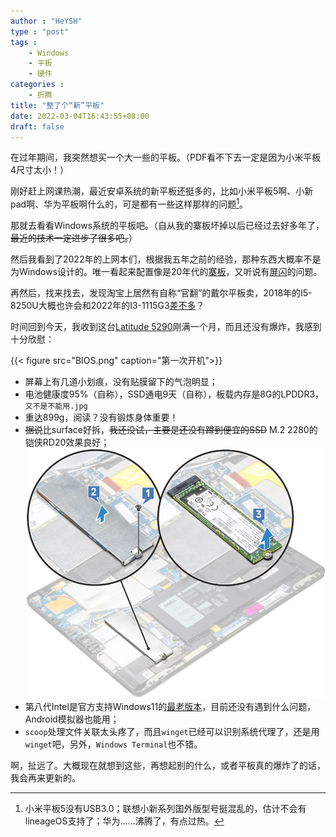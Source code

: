 ```yaml
---
author : "HeYSH"
type : "post"
tags :
    - Windows
    - 平板
    - 硬件
categories :
    - 折腾 
title: "整了个“新”平板"
date: 2022-03-04T16:43:55+08:00
draft: false
---
```


在过年期间，我突然想买一个大一些的平板。（PDF看不下去一定是因为小米平板4尺寸太小！）

刚好赶上网课热潮，最近安卓系统的新平板还挺多的，比如小米平板5啊、小新pad啊、华为平板啊什么的，可是都有一些这样那样的问题[^p]。

那就去看看Windows系统的平板吧。（自从我的寨板坏掉以后已经过去好多年了，~~最近的技术一定进步了很多吧。~~）

然后我看到了2022年的上网本们，根据我五年之前的经验，那种东西大概率不是为Windows设计的。唯一看起来配置像是20年代的[寨板](https://item.jd.com/10043396524201.html#none)，又听说有[屏闪](https://www.notebookcheck.net/Alldocube-iWork-GT-i5.594533.0.html)的问题。

再然后，找来找去，发现淘宝上居然有自称“官翻”的戴尔平板卖，2018年的I5-8250U大概也许会和2022年的I3-1115G3[差不多](https://cpu.userbenchmark.com/Compare/Intel-Core-i5-8350U-vs-Intel-Core-i3-1115G4/m388461vsm1333512)？

时间回到今天，我收到这台[Latitude 5290](https://www.dell.com/en-my/shop/cty/pdp/spd/latitude-12-5290-2-in-1-laptop)刚满一个月，而且还没有爆炸，我感到十分欣慰：

{{< figure src="BIOS.png" caption="第一次开机">}}

- 屏幕上有几道小划痕，没有贴膜留下的气泡明显；
- 电池健康度95%（自称），SSD通电9天（自称），板载内存是8G的LPDDR3，`又不是不能用.jpg`
- 重达899g，阅读？没有锻炼身体重要！
- ~~据说~~比surface好拆，~~我还没试，主要是还没有蹲到便宜的SSD~~ M.2 2280的铠侠RD20效果良好；
![拆机](拆机.png)
- 第八代Intel是官方支持Windows11的[最老版本](https://docs.microsoft.com/en-us/windows-hardware/design/minimum/supported/windows-11-supported-intel-processors)，目前还没有遇到什么问题，Android模拟器也能用；
- `scoop`处理文件关联太头疼了，而且`winget`已经可以识别系统代理了，还是用`winget`吧，另外，`Windows Terminal`也不错。
  
啊，扯远了。大概现在就想到这些，再想起别的什么，或者平板真的爆炸了的话，我会再来更新的。

[^p]:小米平板5没有USB3.0；联想小新系列国外版型号挺混乱的，估计不会有lineageOS支持了；华为……沸腾了，有点过热。
